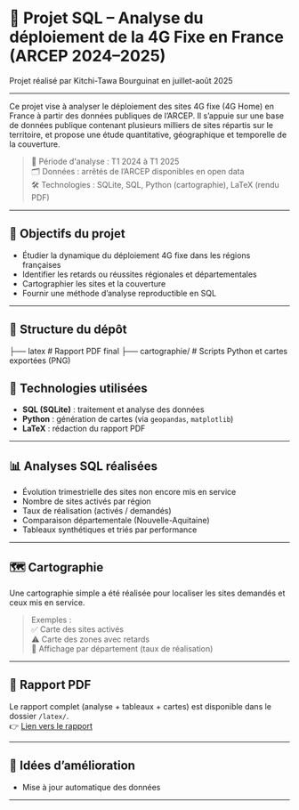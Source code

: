 # 📡 Projet SQL – Analyse du déploiement de la 4G Fixe en France (ARCEP 2024–2025)

Projet réalisé par Kitchi-Tawa Bourguinat en juillet-août 2025

---
Ce projet vise à analyser le déploiement des sites 4G fixe (4G Home) en France à partir des données publiques de l’ARCEP. Il s’appuie sur une base de données publique contenant plusieurs milliers de sites répartis sur le territoire, et propose une étude quantitative, géographique et temporelle de la couverture.

> 📅 Période d'analyse : T1 2024 à T1 2025  
> 🗂 Données : arrêtés de l’ARCEP disponibles en open data  
> 🛠 Technologies : SQLite, SQL, Python (cartographie), LaTeX (rendu PDF)

---

## 🧭 Objectifs du projet

- Étudier la dynamique du déploiement 4G fixe dans les régions françaises
- Identifier les retards ou réussites régionales et départementales
- Cartographier les sites et la couverture
- Fournir une méthode d’analyse reproductible en SQL

---

## 📂 Structure du dépôt
├── latex # Rapport PDF final
├── cartographie/ # Scripts Python et cartes exportées (PNG)

## 🧰 Technologies utilisées

- **SQL (SQLite)** : traitement et analyse des données
- **Python** : génération de cartes (via `geopandas`, `matplotlib`)
- **LaTeX** : rédaction du rapport PDF
---

## 📊 Analyses SQL réalisées

- Évolution trimestrielle des sites non encore mis en service
- Nombre de sites activés par région
- Taux de réalisation (activés / demandés)
- Comparaison départementale (Nouvelle-Aquitaine)
- Tableaux synthétiques et triés par performance
---

## 🗺️ Cartographie

Une cartographie simple a été réalisée pour localiser les sites demandés et ceux mis en service.

> Exemples :  
> ✅ Carte des sites activés  
> ⚠️ Carte des zones avec retards  
> 📍 Affichage par département (taux de réalisation)

---

## 📄 Rapport PDF

Le rapport complet (analyse + tableaux + cartes) est disponible dans le dossier `/latex/`.  
👉 [Lien vers le rapport](./rapport_SQL_4GFIXE_ARCEP.pdf)

---


## 📌 Idées d’amélioration

- Mise à jour automatique des données
---
